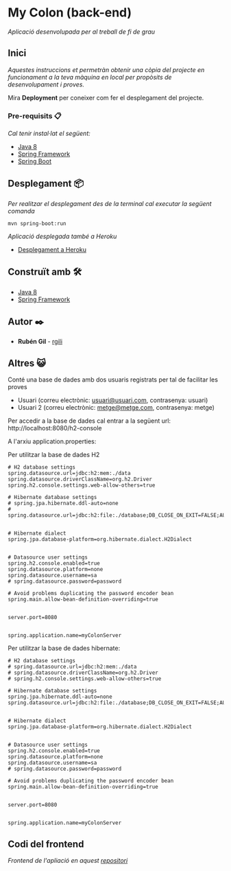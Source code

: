 # My Colon (back-end)

_Aplicació desenvolupada per al treball de fi de grau_

## Inici

_Aquestes instruccions et permetràn obtenir una còpia del projecte en funcionament a la teva màquina en local per propòsits de desenvolupament i proves._

Mira **Deployment** per coneixer com fer el desplegament del projecte.

### Pre-requisits 📋

_Cal tenir instal·lat el següent:_

* [Java 8](https://www.oracle.com/java/technologies/javase/javase-jdk8-downloads.html)
* [Spring Framework](https://spring.io/)
* [Spring Boot](https://spring.io/projects/spring-boot)

## Desplegament 📦

_Per realitzar el desplegament des de la terminal cal executar la següent comanda_
```
mvn spring-boot:run
```
_Aplicació desplegada també a Heroku_ 
* [Desplegament a Heroku](https://my-colon-server.herokuapp.com/)

## Construït amb 🛠️

* [Java 8](https://www.oracle.com/java/technologies/javase/javase-jdk8-downloads.html)
* [Spring Framework](https://spring.io/)

## Autor ✒️

* **Rubén Gil** - [rgili](https://github.com/rgili)

## Altres 😺
Conté una base de dades amb dos usuaris registrats per tal de facilitar les proves

* Usuari (correu electrònic: usuari@usuari.com, contrasenya: usuari)
* Usuari 2 (correu electrònic: metge@metge.com, contrasenya: metge)

Per accedir a la base de dades cal entrar a la següent url: http://localhost:8080/h2-console

A l'arxiu application.properties:

Per utilitzar la base de dades H2
```
# H2 database settings
spring.datasource.url=jdbc:h2:mem:./data
spring.datasource.driverClassName=org.h2.Driver
spring.h2.console.settings.web-allow-others=true

# Hibernate database settings
# spring.jpa.hibernate.ddl-auto=none
# spring.datasource.url=jdbc:h2:file:./database;DB_CLOSE_ON_EXIT=FALSE;AUTO_RECONNECT=TRUE


# Hibernate dialect
spring.jpa.database-platform=org.hibernate.dialect.H2Dialect


# Datasource user settings
spring.h2.console.enabled=true
spring.datasource.platform=none
spring.datasource.username=sa
# spring.datasource.password=password

# Avoid problems duplicating the password encoder bean
spring.main.allow-bean-definition-overriding=true


server.port=8080


spring.application.name=myColonServer
```
Per utilitzar la base de dades hibernate:
```
# H2 database settings
# spring.datasource.url=jdbc:h2:mem:./data
# spring.datasource.driverClassName=org.h2.Driver
# spring.h2.console.settings.web-allow-others=true

# Hibernate database settings
spring.jpa.hibernate.ddl-auto=none
spring.datasource.url=jdbc:h2:file:./database;DB_CLOSE_ON_EXIT=FALSE;AUTO_RECONNECT=TRUE


# Hibernate dialect
spring.jpa.database-platform=org.hibernate.dialect.H2Dialect


# Datasource user settings
spring.h2.console.enabled=true
spring.datasource.platform=none
spring.datasource.username=sa
# spring.datasource.password=password

# Avoid problems duplicating the password encoder bean
spring.main.allow-bean-definition-overriding=true


server.port=8080


spring.application.name=myColonServer
```
## Codi del frontend
_Frontend de l'apliació en aquest [repositori](https://github.com/rgili/my-colon-frontend)_
